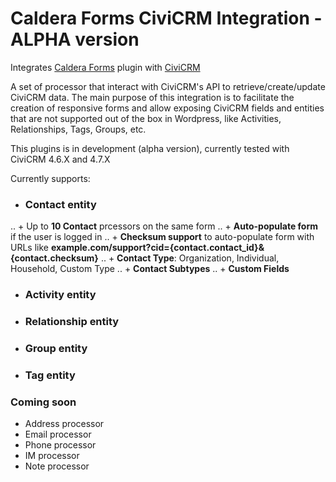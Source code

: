 # Caldera Forms CiviCRM Integration - ALPHA version
Integrates [Caldera Forms](https://en-gb.wordpress.org/plugins/caldera-forms/ "Caldera Forms Wordpress plugin") plugin with [CiviCRM](https://civicrm.org/ "Open Source CRM")

A set of processor that interact with CiviCRM's API to retrieve/create/update CiviCRM data.
The main purpose of this integration is to facilitate the creation of responsive forms and allow exposing CiviCRM fields and entities that are not supported out of the box in Wordpress, like Activities, Relationships, Tags, Groups, etc.

This plugins is in development (alpha version), currently tested with CiviCRM 4.6.X and 4.7.X

Currently supports:

+ ### Contact entity
.. + Up to **10 Contact** prcessors on the same form
.. + **Auto-populate form** if the user is logged in
.. + **Checksum support** to auto-populate form with URLs like **example.com/support?cid={contact.contact_id}&{contact.checksum}**
.. + **Contact Type**: Organization, Individual, Household, Custom Type
.. + **Contact Subtypes**
.. + **Custom Fields**

+ ### Activity entity
+ ### Relationship entity
+ ### Group entity
+ ### Tag entity

### Coming soon
+ Address processor
+ Email processor
+ Phone processor
+ IM processor
+ Note processor
